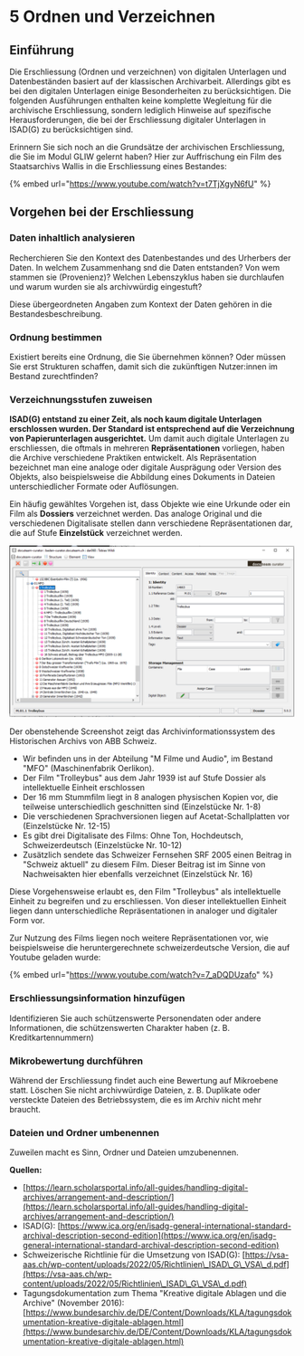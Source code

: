 # 5 Ordnen und Verzeichnen

## Einführung

Die Erschliessung (Ordnen und verzeichnen) von digitalen Unterlagen und Datenbeständen basiert auf der klassischen Archivarbeit. Allerdings gibt es bei den digitalen Unterlagen einige Besonderheiten zu berücksichtigen. Die folgenden Ausführungen enthalten keine komplette Wegleitung für die archivische Erschliessung, sondern lediglich Hinweise auf spezifische Herausforderungen, die bei der Erschliessung digitaler Unterlagen in ISAD(G) zu berücksichtigen sind.

Erinnern Sie sich noch an die Grundsätze der archivischen Erschliessung, die Sie im Modul GLIW gelernt haben? Hier zur Auffrischung ein Film des Staatsarchivs Wallis in die Erschliessung eines Bestandes:

{% embed url="https://www.youtube.com/watch?v=t7TjXgyN6fU" %}

## Vorgehen bei der Erschliessung

### Daten inhaltlich analysieren

Recherchieren Sie den Kontext des Datenbestandes und des Urherbers der Daten. In welchem Zusammenhang snd die Daten entstanden? Von wem stammen sie (Provenienz)? Welchen Lebenszyklus haben sie durchlaufen und warum wurden sie als archivwürdig eingestuft?

Diese übergeordneten Angaben zum Kontext der Daten gehören in die Bestandesbeschreibung.

### Ordnung bestimmen

Existiert bereits eine Ordnung, die Sie übernehmen können? Oder müssen Sie erst Strukturen schaffen, damit sich die zukünftigen Nutzer:innen im Bestand zurechtfinden?

### Verzeichnungsstufen zuweisen

**ISAD(G) entstand zu einer Zeit, als noch kaum digitale Unterlagen erschlossen wurden. Der Standard ist entsprechend auf die Verzeichnung von Papierunterlagen ausgerichtet.** Um damit auch digitale Unterlagen zu erschliessen, die oftmals in mehreren **Repräsentationen** vorliegen, haben die Archive verschiedene Praktiken entwickelt. Als Repräsentation bezeichnet man eine analoge oder digitale Ausprägung oder Version des Objekts, also beispielsweise die Abbildung eines Dokuments in Dateien unterschiedlicher Formate oder Auflösungen.

Ein häufig gewähltes Vorgehen ist, dass Objekte wie eine Urkunde oder ein Film als **Dossiers** verzeichnet werden. Das analoge Original und die verschiedenen Digitalisate stellen dann verschiedene Repräsentationen dar, die auf Stufe **Einzelstück** verzeichnet werden.

![Screenshot Historisches Archiv ABB Schweiz](<.gitbook/assets/image (2) (3).png>)

Der obenstehende Screenshot zeigt das Archivinformationssystem des Historischen Archivs von ABB Schweiz.

* Wir befinden uns in der Abteilung "M Filme und Audio",  im Bestand "MFO" (Maschinenfabrik Oerlikon).
* Der Film "Trolleybus" aus dem Jahr 1939 ist auf Stufe Dossier als intellektuelle Einheit erschlossen
* Der 16 mm Stummfilm liegt in 8 analogen physischen Kopien vor, die teilweise unterschiedlich geschnitten sind (Einzelstücke Nr. 1-8)
* Die verschiedenen Sprachversionen liegen auf Acetat-Schallplatten vor (Einzelstücke Nr. 12-15)
* Es gibt drei Digitalisate des Films: Ohne Ton, Hochdeutsch, Schweizerdeutsch (Einzelstücke Nr. 10-12)
* Zusätzlich sendete das Schweizer Fernsehen SRF 2005 einen Beitrag in "Schweiz aktuell" zu diesem Film. Dieser Beitrag ist im Sinne von Nachweisakten hier ebenfalls verzeichnet (Einzelstück Nr. 16)

Diese Vorgehensweise erlaubt es, den Film "Trolleybus" als intellektuelle Einheit zu begreifen und zu erschliessen. Von dieser intellektuellen Einheit liegen dann unterschiedliche Repräsentationen in analoger und digitaler Form vor.

Zur Nutzung des Films liegen noch weitere Repräsentationen vor, wie beispielsweise die heruntergerechnete schweizerdeutsche Version, die auf Youtube geladen wurde:

{% embed url="https://www.youtube.com/watch?v=7_aDQDUzafo" %}

### Erschliessungsinformation hinzufügen

Identifizieren Sie auch schützenswerte Personendaten oder andere Informationen, die schützenswerten Charakter haben (z. B. Kreditkartennummern)

### Mikrobewertung durchführen

Während der Erschliessung findet auch eine Bewertung auf Mikroebene statt. Löschen Sie nicht archivwürdige Dateien, z. B. Duplikate oder versteckte Dateien des Betriebssystem, die es im Archiv nicht mehr braucht.

### Dateien und Ordner umbenennen

Zuweilen macht es Sinn, Ordner und Dateien umzubenennen.&#x20;

**Quellen:**

* [https://learn.scholarsportal.info/all-guides/handling-digital-archives/arrangement-and-description/](https://learn.scholarsportal.info/all-guides/handling-digital-archives/arrangement-and-description/)
* ISAD(G): [https://www.ica.org/en/isadg-general-international-standard-archival-description-second-edition](https://www.ica.org/en/isadg-general-international-standard-archival-description-second-edition)
* Schweizerische Richtlinie für die Umsetzung von ISAD(G): [https://vsa-aas.ch/wp-content/uploads/2022/05/Richtlinien\_ISAD\_G\_VSA\_d.pdf](https://vsa-aas.ch/wp-content/uploads/2022/05/Richtlinien\_ISAD\_G\_VSA\_d.pdf)
* Tagungsdokumentation zum Thema "Kreative digitale Ablagen und die Archive" (November 2016): [https://www.bundesarchiv.de/DE/Content/Downloads/KLA/tagungsdokumentation-kreative-digitale-ablagen.html](https://www.bundesarchiv.de/DE/Content/Downloads/KLA/tagungsdokumentation-kreative-digitale-ablagen.html)
